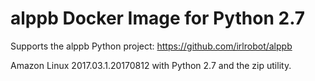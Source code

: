 # alppb Docker Image for Python 2.7
Supports the alppb Python project: https://github.com/irlrobot/alppb

Amazon Linux 2017.03.1.20170812 with Python 2.7 and the zip utility.
